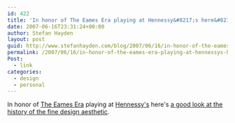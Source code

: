 ```yaml
---
id: 422
title: 'In honor of The Eames Era playing at Hennessy&#8217;s here&#8217;s a good look at the history of the fine design aesthetic.'
date: 2007-06-16T23:31:24+00:00
author: Stefan Hayden
layout: post
guid: http://www.stefanhayden.com/blog/2007/06/16/in-honor-of-the-eames-era-playing-at-hennessys-heres-a-good-look-at-the-history-of-the-fine-design-aesthetic/
permalink: /2007/06/16/in-honor-of-the-eames-era-playing-at-hennessys-heres-a-good-look-at-the-history-of-the-fine-design-aesthetic/
Post:
  - link
categories:
  - design
  - personal
---
```

<p>In honor of <a href="http://www.myspace.com/theeamesera  ">The Eames Era</a> playing at <a href="http://maps.google.com/maps?ie=UTF8&oe=utf-8&client=firefox-a&q=hennessys&near=Boston,+MA&fb=1&cid=0,0,9672837400932305990&om=1&ll=42.364727,-71.05176&spn=0.01725,0.047035&z=15&iwloc=A">Hennessy's</a> here's <a href="http://veerle.duoh.com/blog/comments/design_icons_charles_and_ray_eames/">a good look at the history of the fine design aesthetic</a>.
</p>
